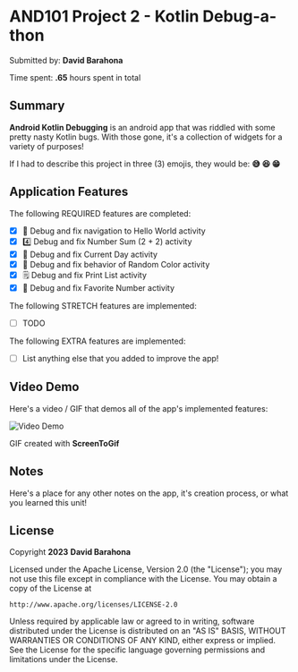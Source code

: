 # AND101 Project 2 - Kotlin Debug-a-thon

Submitted by: **David Barahona**

Time spent: **.65** hours spent in total

## Summary

**Android Kotlin Debugging** is an android app that was riddled with some pretty nasty Kotlin bugs.  With those gone, it's a collection of widgets for a variety of purposes!

If I had to describe this project in three (3) emojis, they would be: **😅 😆 😁**

## Application Features

The following REQUIRED features are completed:

- [X] 👋 Debug and fix navigation to Hello World activity
- [X] 4️⃣ Debug and fix Number Sum (2 + 2) activity
- [X] 📅 Debug and fix Current Day activity 
- [X] 🌈 Debug and fix behavior of Random Color activity
- [X] 🗒️ Debug and fix Print List activity
- [X] 💯 Debug and fix Favorite Number activity

The following STRETCH features are implemented:

- [ ] TODO

The following EXTRA features are implemented:

- [ ] List anything else that you added to improve the app!

## Video Demo

Here's a video / GIF that demos all of the app's implemented features:

<img src='https://i.imgur.com/9vDK02I.gif' title='Video Demo' width='' alt='Video Demo' />

GIF created with **ScreenToGif**

## Notes

Here's a place for any other notes on the app, it's creation process, or what you learned this unit!

## License

Copyright **2023** **David Barahona**

Licensed under the Apache License, Version 2.0 (the "License");
you may not use this file except in compliance with the License.
You may obtain a copy of the License at

    http://www.apache.org/licenses/LICENSE-2.0

Unless required by applicable law or agreed to in writing, software
distributed under the License is distributed on an "AS IS" BASIS,
WITHOUT WARRANTIES OR CONDITIONS OF ANY KIND, either express or implied.
See the License for the specific language governing permissions and
limitations under the License.
